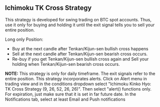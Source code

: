 ## Ichimoku TK Cross Strategy
This strategy is developed for swing trading on BTC spot accounts. Thus, use it only for buying and holding it until the exit signal tells you to sell your entire position.


Long only Position:

- Buy at the next candle after Tenkan/Kijun-sen bullish cross happens
- Sell at the next candle after Tenkan/Kijun-sen bearish cross occurs.
- Re-buy if you get Tenkan/Kijun-sen bullish cross again and Sell your holding when Tenkan/Kijun-sen bearish cross occurs.


__NOTE:__ This strategy is only for daily timeframe. The exit signals refer to the entire position.
This strategy incorporates alerts. Click on Alert menu in trading view and in the conditions dropdown select "Ichimoku Kinko Hyo: TK Cross Strategy (9, 26, 52, 26, 26)". Then select "alert() functions only. For expiration, just make sure that it is set in far future date. In the Notifications tab, select at least Email and Push notifications
